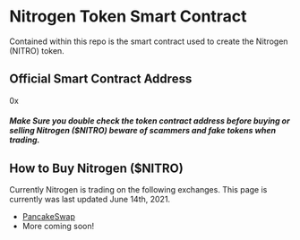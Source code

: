 # Nitrogen Token Smart Contract

Contained within this repo is the smart contract used to create the Nitrogen (NITRO) token. 


## Official Smart Contract Address
0x

##### Make Sure you double check the token contract address before buying or selling Nitrogen ($NITRO) beware of scammers and fake tokens when trading. 


## How to Buy Nitrogen ($NITRO)
Currently Nitrogen is trading on the following exchanges. This page is currently was last updated June 14th, 2021.
* [PancakeSwap](https://pancakeswap.com)
* More coming soon!
